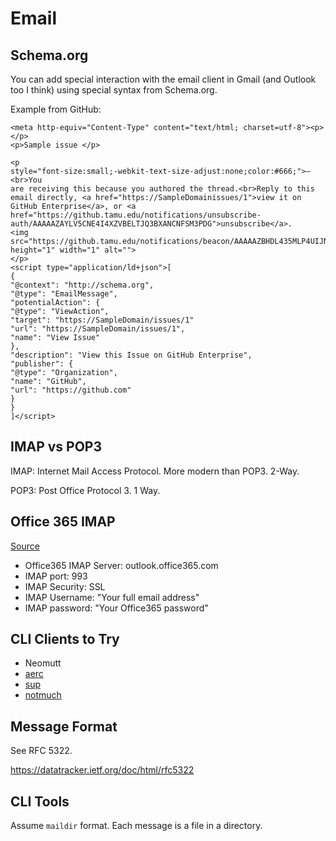 # Email

## Schema.org

You can add special interaction with the email client in Gmail (and
Outlook too I think) using special syntax from Schema.org.

Example from GitHub:

```
<meta http-equiv="Content-Type" content="text/html; charset=utf-8"><p></p>
<p>Sample issue </p>

<p
style="font-size:small;-webkit-text-size-adjust:none;color:#666;">—<br>You
are receiving this because you authored the thread.<br>Reply to this
email directly, <a href="https://SampleDomainissues/1">view it on GitHub Enterprise</a>, or <a href="https://github.tamu.edu/notifications/unsubscribe-auth/AAAAAZAYLV5CNE4I4XZVBELTJQ3BXANCNFSM3PDG">unsubscribe</a>.
<img src="https://github.tamu.edu/notifications/beacon/AAAAAZBHDL435MLP4UIJNUDTJQ3BXA5CNFSM3PDGVRRW63LNMVXHIX3UPFYGLLCJONZXKZKDN5WW2ZLOOSVGG33NNVSW45C7NFSM24XO.gif" height="1" width="1" alt="">
</p>
<script type="application/ld+json">[
{
"@context": "http://schema.org",
"@type": "EmailMessage",
"potentialAction": {
"@type": "ViewAction",
"target": "https://SampleDomain/issues/1"
"url": "https://SampleDomain/issues/1",
"name": "View Issue"
},
"description": "View this Issue on GitHub Enterprise",
"publisher": {
"@type": "Organization",
"name": "GitHub",
"url": "https://github.com"
}
}
]</script>
```


## IMAP vs POP3

IMAP: Internet Mail Access Protocol. More modern than POP3. 2-Way.

POP3: Post Office Protocol 3. 1 Way.


## Office 365 IMAP

[Source](https://www.getmailbird.com/setup/access-office365-via-imap-smtp#gmail)

- Office365 IMAP Server: outlook.office365.com
- IMAP port: 993
- IMAP Security: SSL
- IMAP Username: "Your full email address"
- IMAP password: "Your Office365 password"

## CLI Clients to Try

- Neomutt
- [aerc](https://aerc-mail.org/)
- [sup](https://sup-heliotrope.github.io/)
- [notmuch](https://notmuchmail.org/)

## Message Format

See RFC 5322.

<https://datatracker.ietf.org/doc/html/rfc5322>

## CLI Tools

Assume `maildir` format. Each message is a file in a directory.
